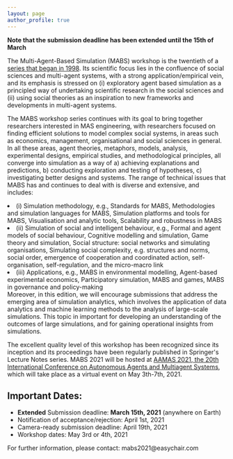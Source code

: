 ```yaml
---
layout: page
author_profile: true
---
```


<p>
<b>Note that the submission deadline has been extended until the 15th of March</b>
</p>
  
<p>The Multi-Agent-Based Simulation (MABS) workshop is the twentieth of a <a href="http://www.pcs.usp.br/~mabs/">series that began in
1998</a>. Its scientific focus lies in the confluence of social sciences and multi-agent
systems, with a strong application/empirical vein, and its emphasis is stressed on (i) exploratory agent based
simulation as a principled way of undertaking scientific research in the social sciences and (ii) using social
theories as an inspiration to new frameworks and developments in multi-agent systems.
</p>

<p>
The MABS workshop series continues with its goal to bring together researchers interested in MAS engineering, with researchers focused on finding efficient solutions to model complex social systems, in areas such as economics, management, organisational and social sciences in general. In all these areas, agent theories, metaphors, models, analysis, experimental designs, empirical studies, and methodological principles, all converge into simulation as a way of a) achieving explanations and predictions, b) conducting exploration and testing of hypotheses, c) investigating better designs and systems.
The range of technical issues that MABS has and continues to deal with is diverse and extensive, and includes:
<li>
	(i) Simulation methodology, e.g., Standards for MABS, Methodologies and simulation languages for MABS, Simulation platforms and tools for MABS, Visualisation and analytic tools, Scalability and robustness in MABS
</li>
<li>
(ii) Simulation of social and intelligent behaviour, e.g., Formal and agent models of social behaviour, Cognitive modelling and simulation, Game theory and simulation, Social structure: social networks and simulating organisations, Simulating social complexity, e.g. structures and norms, social order, emergence of cooperation and coordinated action, self-organisation, self-regulation, and the micro-macro link
</li>
<li>
(iii) Applications, e.g., MABS in environmental modelling, Agent-based experimental economics, Participatory simulation, MABS and games, MABS in governance and policy-making
</li>
Moreover, in this edition, we will encourage submissions that address the emerging area of simulation analytics, which involves the application of data analytics and machine learning methods to the analysis of large-scale simulations. This topic in important for developing an understanding of the outcomes of large simulations, and for gaining operational insights from simulations.
</p>

<p>
The excellent quality level of this workshop has been recognized since its inception and its proceedings have
been regularly published in Springer's Lecture Notes series. MABS 2021 will be hosted at <a href="https://https://aamas2021.soton.ac.uk//">AAMAS 2021, the 20th International
Conference on Autonomous Agents and Multiagent Systems</a>, which will take place as a virtual event on May 3th-7th, 2021.
</p>

<h2>Important Dates:</h2>
<ul>
<li><b>Extended</b> Submission deadline: <b>March 15th, 2021</b> (anywhere on Earth)</li>
<li>Notification of acceptance/rejection: April 1st, 2021</li>
<li>Camera-ready submission deadline: April 19th, 2021</li>
<li>Workshop dates: May 3rd or 4th, 2021</li>
</ul>

<p>
For further information, please contact: mabs2021@easychair.com
</p>
